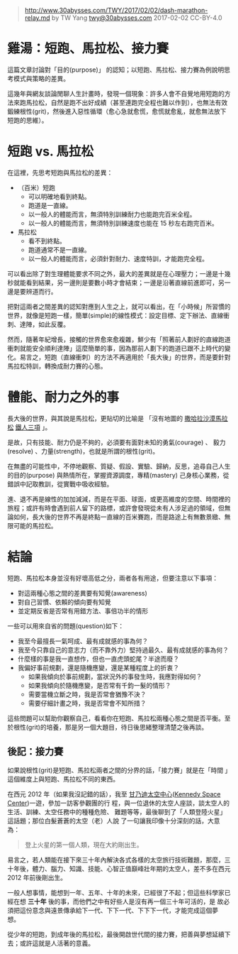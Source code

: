﻿> http://www.30abysses.com/TWY/2017/02/02/dash-marathon-relay.md
> by TW Yang <twy@30abysses.com> 2017-02-02 CC-BY-4.0

# 雞湯：短跑、馬拉松、接力賽

這篇文章討論對「目的(purpose)」 的認知；以短跑、馬拉松、接力賽為例說明思
考模式與策略的差異。

這幾年與網友談論閒聊人生計畫時，發現一個現象：許多人會不自覺地用短跑的方
法來跑馬拉松，自然是跑不出好成績（甚至連跑完全程也難以作到），也無法有效
鍛練根性(grit)，然後進入惡性循環（愈心急就愈慌，愈慌就愈亂，就愈無法放下
短跑的思維）。



# 短跑 vs.  馬拉松

在這裡，先思考短跑與馬拉松的差異：

* （百米）短跑
  * 可以明確地看到終點。
  * 跑道是一直線。
  * 以一般人的體能而言，無須特別訓練耐力也能跑完百米全程。
  * 以一般人的體能而言，無須特別訓練速度也能在 15 秒左右跑完百米。
* 馬拉松
  * 看不到終點。
  * 跑道通常不是一直線。
  * 以一般人的體能而言，必須針對耐力、速度特訓，才能跑完全程。

可以看出除了對生理體能要求不同之外，最大的差異就是在心理壓力；一邊是十幾
秒就能看到結果，另一邊則是要數小時才會結束；一邊是沿著直線前進即可，另一
邊是要辨道而行。

把對這兩者之間差異的認知對應到人生之上，就可以看出，在「小時候」所習慣的
世界，就像是短跑一樣，簡單(simple)的線性模式：設定目標、定下辦法、直線衝
刺、達陣，如此反覆。

然而，隨著年紀增長，接觸的世界愈來愈複雜，鮮少有「照著前人劃好的直線跑道
衝刺就能安全順利達陣」這麼簡單的事，因為那前人劃下的跑道已跟不上時代的變
化。易言之，短跑（直線衝刺）的方法不再適用於「長大後」的世界，而是要針對
馬拉松特訓，轉換成耐力賽的心態。



# 體能、耐力之外的事

長大後的世界，與其說是馬拉松，更貼切的比喻是
「沒有地圖的 [撒哈拉沙漠馬拉松][1] [鐵人三項][2]  」。

[1]: https://en.wikipedia.org/wiki/Marathon_des_Sables
[2]: https://en.wikipedia.org/wiki/Ironman_Triathlon

是故，只有技能、耐力仍是不夠的，必須要有面對未知的勇氣(courage) 、
毅力(resolve) 、力量(strength)，也就是所謂的根性(grit)。

在無盡的可能性中，不停地觀察、質疑、假設、實驗、歸納，反思，追尋自己人生
的目的(purpose) 與熱情所在，掌握資源調度，專精(mastery) 己身核心業務，從
錯誤中記取教訓，從實戰中吸收經驗。

進、退不再是線性的加加減減，而是在平面、球面，或更高維度的空間、時間裡的
旅程；或許有時會遇到前人留下的路標，或許會發現從未有人涉足過的領域，但無
論如何，長大後的世界不再是終點一直線的百米賽跑，而是路途上有無數景緻、無
限可能的馬拉松。



# 結論

短跑、馬拉松本身並沒有好壞高低之分，兩者各有用途，但要注意以下事項：

* 對這兩種心態之間的差異要有知覺(awareness)
* 對自己習慣、依賴的傾向要有知覺
* 並定期反省是否常有用錯方法、事倍功半的情形

一些可以用來自省的問題(question)如下：

* 我至今最擅長一氣呵成、最有成就感的事為何？
* 我至今只靠自己的意志力（而不靠外力）堅持過最久、最有成就感的事為何？
* 什麼樣的事是我一直想作，但也一直虎頭蛇尾？半途而廢？
* 我偏好事前規劃，還是隨機應變，還是某種程度上的折衷？
  * 如果我傾向於事前規劃，當狀況外的事發生時，我應對得如何？
  * 如果我傾向於隨機應變，是否常有千鈞一髮的情形？
  * 需要當機立斷之時，我是否常會猶豫不決？
  * 需要仔細計畫之時，我是否常會不知所措？

這些問題可以幫助你觀察自己，看看你在短跑、馬拉松兩種心態之間是否平衡。至
於根性(grit)的培養，那是另一個大題目，待日後思緒整理清楚之後再談。


##  後記：接力賽

如果說根性(grit)是短跑、馬拉松兩者之間的分界的話，「接力賽」就是在「時間
」這個維度上與短跑、馬拉松不同的東西。

在西元 2012 年（如果我沒記錯的話），我至
[甘乃迪太空中心][3]([Kennedy Space Center][4])一遊，參加一訪客參觀團的行
程，與一位退休的太空人座談，談太空人的生活、訓練、太空任務中的種種危險、
難題等等，最後聊到了「人類登陸火星」這話題；那位白髮蒼蒼的太空（老）人說
了一句讓我印像十分深刻的話，大意為：

> 登上火星的第一個人類，現在大約剛出生。

易言之，若人類能在接下來三十年內解決各式各樣的太空旅行技術難題，那麼，三
十年後，體力、腦力、知識、技能、心智正值巔峰壯年期的太空人，差不多在西元
2012  年前後剛出生。

一般人想事情，能想到一年、五年、十年的未來，已經很了不起；但這些科學家已
經在想 **三十年** 後的事，而他們之中有好些人是沒有再一個三十年可活的，是
故必須把這份意念與遠景傳承給下一代、下下一代、下下下一代，才能完成這個夢
想。

從少年的短跑，到成年後的馬拉松，最後開啟世代間的接力賽，把善與夢想延續下
去；或許這就是人活著的意義。

[3]: https://zh.wikipedia.org/zh-tw/%E8%82%AF%E5%B0%BC%E8%BF%AA%E8%88%AA%E5%A4%A9%E4%B8%AD%E5%BF%83
[4]: https://en.wikipedia.org/wiki/Kennedy_Space_Center
